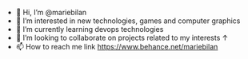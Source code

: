 - 👋 Hi, I’m @mariebilan
- 👀 I’m interested in new technologies, games and computer graphics
- 🌱 I’m currently learning devops technologies
- 💞️ I’m looking to collaborate on projects related to my interests ↑
- 📫 How to reach me link https://www.behance.net/mariebilan

<!---
mariebilan/mariebilan is a ✨ special ✨ repository because its `README.md` (this file) appears on your GitHub profile.
You can click the Preview link to take a look at your changes.
--->
